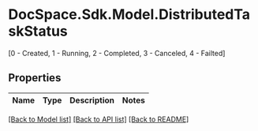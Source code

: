 # DocSpace.Sdk.Model.DistributedTaskStatus
[0 - Created, 1 - Running, 2 - Completed, 3 - Canceled, 4 - Failted]

## Properties

Name | Type | Description | Notes
------------ | ------------- | ------------- | -------------

[[Back to Model list]](../README.md#documentation-for-models) [[Back to API list]](../README.md#documentation-for-api-endpoints) [[Back to README]](../README.md)

